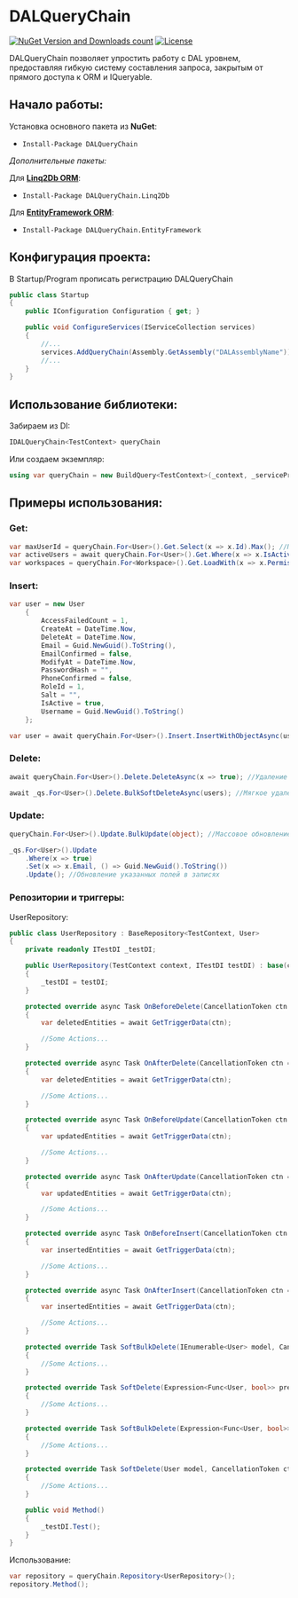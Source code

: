 # **DALQueryChain**

[![NuGet Version and Downloads count](https://buildstats.info/nuget/DALQueryChain?includePreReleases=true)](https://www.nuget.org/packages/DALQueryChain/)
[![License](https://img.shields.io/github/license/linq2db/linq2db)](LICENSE.txt)

DALQueryChain позволяет упростить работу с DAL уровнем, предоставляя гибкую систему составления запроса, закрытым от прямого доступа к ORM и IQueryable.

## **Начало работы:**

Установка основного пакета из **NuGet**:
* `Install-Package DALQueryChain`

*Дополнительные пакеты:*

Для [**Linq2Db ORM**](https://github.com/linq2db/linq2db):
* `Install-Package DALQueryChain.Linq2Db`

Для [**EntityFramework ORM**](https://github.com/dotnet/efcore):
* `Install-Package DALQueryChain.EntityFramework`


## **Конфигурация проекта:**

В Startup/Program прописать регистрацию DALQueryChain

```cs
public class Startup
{
    public IConfiguration Configuration { get; }

    public void ConfigureServices(IServiceCollection services)
    {
        //...
        services.AddQueryChain(Assembly.GetAssembly("DALAssemblyName"));
        //...
    }
}
```

## **Использование библиотеки:**

Забираем из DI:

```cs
IDALQueryChain<TestContext> queryChain
```

Или создаем экземпляр:

```cs
using var queryChain = new BuildQuery<TestContext>(_context, _serviceProvider);
```

## Примеры использования:
### **Get:**

```cs
var maxUserId = queryChain.For<User>().Get.Select(x => x.Id).Max(); //Получение максимального Id
var activeUsers = await queryChain.For<User>().Get.Where(x => x.IsActive).ToListAsync(); //Получение активных записей
var workspaces = queryChain.For<Workspace>().Get.LoadWith(x => x.Permissions).ThenLoad(x => x.Users); //Получение записей с зависимостями
```

### **Insert:**

```cs
var user = new User
    {
        AccessFailedCount = 1,
        CreateAt = DateTime.Now,
        DeleteAt = DateTime.Now,
        Email = Guid.NewGuid().ToString(),
        EmailConfirmed = false,
        ModifyAt = DateTime.Now,
        PasswordHash = "",
        PhoneConfirmed = false,
        RoleId = 1,
        Salt = "",
        IsActive = true,
        Username = Guid.NewGuid().ToString()
    };

var user = await queryChain.For<User>().Insert.InsertWithObjectAsync(user); // Вставка записи в таблицу с ее возвратом
```

### **Delete:**

```cs
await queryChain.For<User>().Delete.DeleteAsync(x => true); //Удаление всех записей в таблице

await _qs.For<User>().Delete.BulkSoftDeleteAsync(users); //Мягкое удаление (необходимо переопределение в репозитории)
```

### **Update:**

```cs
queryChain.For<User>().Update.BulkUpdate(object); //Массовое обновление записей

_qs.For<User>().Update
    .Where(x => true)
    .Set(x => x.Email, () => Guid.NewGuid().ToString())
    .Update(); //Обновление указанных полей в записях

```

### **Репозитории и триггеры:**

UserRepository:
```cs
public class UserRepository : BaseRepository<TestContext, User>
{
    private readonly ITestDI _testDI;

    public UserRepository(TestContext context, ITestDI testDI) : base(context)
    {
        _testDI = testDI;
    }

    protected override async Task OnBeforeDelete(CancellationToken ctn = default)
    {
        var deletedEntities = await GetTriggerData(ctn);

        //Some Actions...
    }

    protected override async Task OnAfterDelete(CancellationToken ctn = default)
    {
        var deletedEntities = await GetTriggerData(ctn);

        //Some Actions...
    }

    protected override async Task OnBeforeUpdate(CancellationToken ctn = default)
    {
        var updatedEntities = await GetTriggerData(ctn);

        //Some Actions...
    }

    protected override async Task OnAfterUpdate(CancellationToken ctn = default)
    {
        var updatedEntities = await GetTriggerData(ctn);

        //Some Actions...
    }

    protected override async Task OnBeforeInsert(CancellationToken ctn = default)
    {
        var insertedEntities = await GetTriggerData(ctn);

        //Some Actions...
    }

    protected override async Task OnAfterInsert(CancellationToken ctn = default)
    {
        var insertedEntities = await GetTriggerData(ctn);

        //Some Actions...
    }

    protected override Task SoftBulkDelete(IEnumerable<User> model, CancellationToken ctn = default)
    {
        //Some Actions...
    }

    protected override Task SoftDelete(Expression<Func<User, bool>> predicate, CancellationToken ctn = default)
    {
        //Some Actions...
    }

    protected override Task SoftBulkDelete(Expression<Func<User, bool>> predicate, CancellationToken ctn = default)
    {
        //Some Actions...
    }

    protected override Task SoftDelete(User model, CancellationToken ctn = default)
    {
        //Some Actions...
    }

    public void Method()
    {
        _testDI.Test();
    }
}
```

Использование:

```cs
var repository = queryChain.Repository<UserRepository>();
repository.Method();
```

